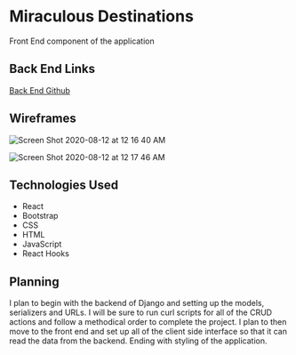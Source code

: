 <h1>Miraculous Destinations</h1>
<p>Front End component of the application</p>

<h2>Back End Links</h2>
<a href="https://github.com/ItsAllDari/miraculous-destinations">Back End Github</a>

<h2>Wireframes</h2>

![Screen Shot 2020-08-12 at 12 16 40 AM](https://user-images.githubusercontent.com/58965588/89975434-b963f500-dc33-11ea-86c4-6208fc65ed3b.png)

![Screen Shot 2020-08-12 at 12 17 46 AM](https://user-images.githubusercontent.com/58965588/89975443-c41e8a00-dc33-11ea-90a5-e2500452a9d2.png)

<h2>Technologies Used</h2>
<ul>
<li>React</li>
<li>Bootstrap</li>
<li>CSS</li>
<li>HTML</li>
<li>JavaScript</li>
<li>React Hooks</li>
</ul>

<h2>Planning</h2>
<p>I plan to begin with the backend of Django and setting up the models, serializers and URLs. I will be sure to run curl scripts for all of the CRUD actions and follow a methodical order to complete the project. I plan to then move to the front end and set up all of the client side interface so that it can read the data from the backend. Ending with styling of the application.</p>
